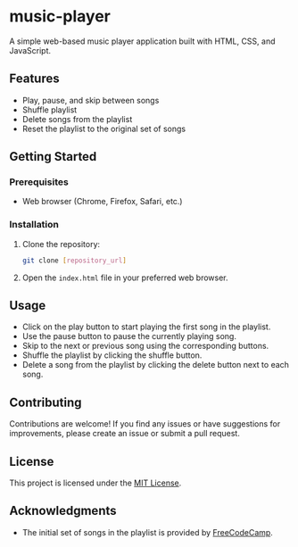 # music-player

A simple web-based music player application built with HTML, CSS, and JavaScript.

## Features

- Play, pause, and skip between songs
- Shuffle playlist
- Delete songs from the playlist
- Reset the playlist to the original set of songs

## Getting Started

### Prerequisites

- Web browser (Chrome, Firefox, Safari, etc.)

### Installation

1. Clone the repository:

    ```bash
    git clone [repository_url]
    ```

2. Open the `index.html` file in your preferred web browser.

## Usage

- Click on the play button to start playing the first song in the playlist.
- Use the pause button to pause the currently playing song.
- Skip to the next or previous song using the corresponding buttons.
- Shuffle the playlist by clicking the shuffle button.
- Delete a song from the playlist by clicking the delete button next to each song.

## Contributing

Contributions are welcome! If you find any issues or have suggestions for improvements, please create an issue or submit a pull request.

## License

This project is licensed under the [MIT License](LICENSE).

## Acknowledgments

- The initial set of songs in the playlist is provided by [FreeCodeCamp](https://www.freecodecamp.org/).




